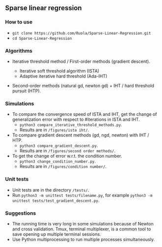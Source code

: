## Sparse linear regression

### How to use
- `git clone https://github.com/Ruola/Sparse-Linear-Regression.git`
- `cd Sparse-Linear-Regression`

### Algorithms
- Iterative threshold method / First-order methods (gradient descent).
  - Iterative soft threshold algorithm (ISTA)
  - Adaptive iterative hard threshold (Ada-IHT)

- Second-order methods (natural gd, newton gd) + IHT / hard threshold pursuit (HTP).

### Simulations
- To compare the convergence speed of ISTA and IHT, get the change of generalization error with respect to #iterations in ISTA and IHT.
  - `python3 compare_iterative_threshold_methods.py`.
  - Results are in `/figures/ista iht/`.
- To compare gradient descent methods (gd, ngd, newton) with IHT / HTP.
  - `python3 compare_gradient_descent.py`.
  - Results are in `/figures/second order methods/`.
- To get the change of error w.r.t. the condition number.
  - `python3 change_condition_number.py`.
  - Results are in `/figures/condition number/`.

### Unit tests

- Unit tests are in the directory `/tests/`.
- Run `python3 -m unittest tests/filename.py`, for example `python3 -m unittest tests/test_gradient_descent.py`.

### Suggestions
- The running time is very long in some simulations because of Newton and cross validation. Tmux, terminal multiplexer, is a common tool to save opening up multiple terminal sessions.
- Use Python multiprocessing to run multiple processes simultaneously.
